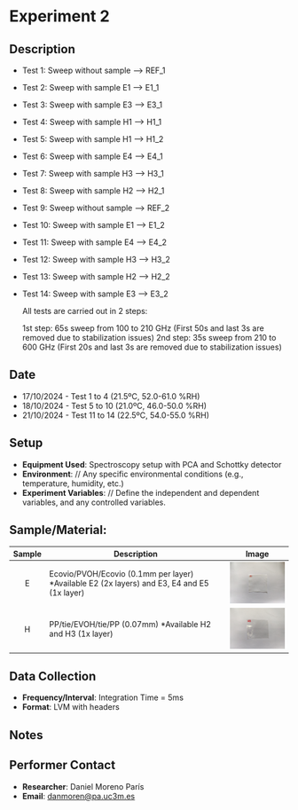 # Experiment 2

## Description

- Test 1: Sweep without sample --> REF_1

- Test 2: Sweep with sample E1 --> E1_1

- Test 3: Sweep with sample E3 --> E3_1

- Test 4: Sweep with sample H1 --> H1_1

- Test 5: Sweep with sample H1 --> H1_2

- Test 6: Sweep with sample E4 --> E4_1

- Test 7: Sweep with sample H3 --> H3_1

- Test 8: Sweep with sample H2 --> H2_1

- Test 9: Sweep without sample --> REF_2

- Test 10: Sweep with sample E1 --> E1_2

- Test 11: Sweep with sample E4 --> E4_2

- Test 12: Sweep with sample H3 --> H3_2

- Test 13: Sweep with sample H2 --> H2_2

- Test 14: Sweep with sample E3 --> E3_2
  
  All tests are carried out in 2 steps:
  
  1st step: 65s sweep from 100 to 210 GHz (First 50s and last 3s are removed due to stabilization issues)
  2nd step: 35s sweep from 210 to 600 GHz (First 20s and last 3s are removed due to stabilization issues)

## Date

- 17/10/2024 - Test 1 to 4 (21.5ºC, 52.0-61.0 %RH)
- 18/10/2024 - Test 5 to 10 (21.0ºC, 46.0-50.0 %RH)
- 21/10/2024 - Test 11 to 14 (22.5ºC, 54.0-55.0 %RH)

## Setup

- **Equipment Used**: Spectroscopy setup with PCA and Schottky detector
- **Environment**: // Any specific environmental conditions (e.g., temperature, humidity, etc.)
- **Experiment Variables**: // Define the independent and dependent variables, and any controlled variables.

## **Sample/Material**:

| Sample | Description                                                                                 | Image                                                    |
|:------:| ------------------------------------------------------------------------------------------- | -------------------------------------------------------- |
| E      | Ecovio/PVOH/Ecovio (0.1mm per layer) *Available E2 (2x layers) and E3, E4 and E5 (1x layer) | <img src="../../img/E1.jpg" alt="Sample E" width="200"/> |
| H      | PP/tie/EVOH/tie/PP (0.07mm) *Available H2 and H3 (1x layer)                                 | <img src="../../img/H1.jpg" alt="Sample H" width="200"/> |

## Data Collection

- **Frequency/Interval**: Integration Time = 5ms
- **Format**: LVM with headers

## Notes

## Performer Contact

- **Researcher**: Daniel Moreno París
- **Email**: danmoren@pa.uc3m.es